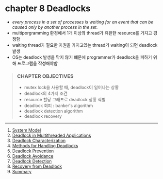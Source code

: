 # chapter 8 Deadlocks

- _every process in a set of processes is waiting for an event that can be caused only by another process in the set._
- multiporgramming 환경에서 1개 이상의 thread가 유한한 resource를 가지고 경쟁함
- waiting thread가 필요한 자원을 가지고있는 thread가 waiting이 되면 deadlock 발생
- OS는 deadlock 발생을 막지 않기 떄문에 programmer가 deadlock을 피하기 위해 프로그램을 작성해야함

> ### CHAPTER OBJECTIVES
>
> - mutex lock을 사용할 때, deadlock이 일어나는 상황
> - deadlock의 4가지 조건
> - resource 할당 그래프로 deadlock 상황 식별
> - deadlock 회피 : banker's algorithm
> - deadlock detection algorithm
> - deadlock recovery


--- 

1. [System Model](1_System_Model/README.md)
2. [Deadlock in Multithreaded Applications](2_Deadlock_in_Multithreaded_Applications/README.md)
3. [Deadlock Characterization](3_Deadlock_Characterization/README.md)
4. [Methods for Handling Deadlocks](4_Methods_for_Handling_Deadlocks/README.md)
5. [Deadlock Prevention](5_Deadlock_Prevention/README.md)
6. [Deadlock Avoidance](6_Deadlock_Avoidance/README.md)
7. [Deadlock Detection](7_Deadlock_Detection/README.md)
8. [Recovery from Deadlock](8_Recovery_from_Deadlock/README.md)
9. [Summary](9_Summary/README.md)
